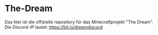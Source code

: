 # The-Dream
Das hier ist die offizielle repository für das Minecraftprojekt "The Dream".
Die Discord-IP lautet: https://bit.ly/dreamdiscord
